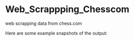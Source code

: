 # Web_Scrappping_Chesscom
web scrapping data from chess.com 

Here are some example snapshots of the output:


